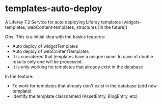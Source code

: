 # templates-auto-deploy
A Liferay 7.2 Service for auto deploying Liferay templates (widgets-templates, webContent-templates, structures [in the future])

Obs: This is a initial idea with the basics features:
* Auto deploy of widgetTemplates
* Auto deploy of webContentTemplates
* It is considered that templates have a unique name. In case of double results only one will be processed.
* It is only working for templates that already exist in the database

In the feature:
* To work for templates that already don't exist in the database (add new template)
* Identify the template classnameId (AssetEntry, BlogEntry, etc)
